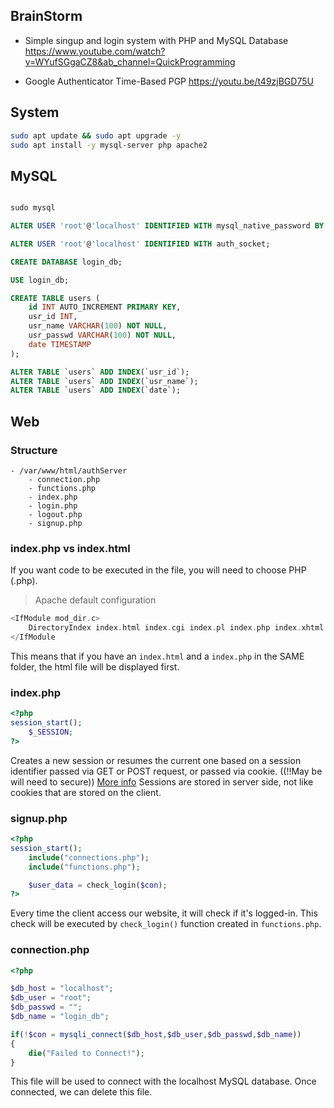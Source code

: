 ## BrainStorm
- Simple singup and login system with PHP and MySQL Database
https://www.youtube.com/watch?v=WYufSGgaCZ8&ab_channel=QuickProgramming

- Google Authenticator Time-Based PGP
https://youtu.be/t49zjBGD75U

## System
```sh
sudo apt update && sudo apt upgrade -y
sudo apt install -y mysql-server php apache2
```
## MySQL
```sh

```

```SQL
sudo mysql

ALTER USER 'root'@'localhost' IDENTIFIED WITH mysql_native_password BY 'root';

ALTER USER 'root'@'localhost' IDENTIFIED WITH auth_socket;

CREATE DATABASE login_db;

USE login_db;

CREATE TABLE users (
	id INT AUTO_INCREMENT PRIMARY KEY,
    usr_id INT,
    usr_name VARCHAR(100) NOT NULL,
    usr_passwd VARCHAR(100) NOT NULL,
    date TIMESTAMP
);

ALTER TABLE `users` ADD INDEX(`usr_id`);
ALTER TABLE `users` ADD INDEX(`usr_name`);
ALTER TABLE `users` ADD INDEX(`date`);
```

## Web
### Structure
```structure
- /var/www/html/authServer
	- connection.php
	- functions.php
	- index.php
	- login.php
	- logout.php
	- signup.php
```

### index.php vs index.html
If you want code to be executed in the file, you will need to choose PHP (.php).

> Apache default configuration
```php
<IfModule mod_dir.c>
	DirectoryIndex index.html index.cgi index.pl index.php index.xhtml index.htm
</IfModule
```
This means that if you have an `index.html` and a `index.php` in the SAME folder, the html file will be displayed first.

### index.php
```php
<?php
session_start();
	$_SESSION;
?>
```
Creates a new session or resumes the current one based on a session identifier passed via GET or POST request, or passed via cookie. ((!!May be will need to secure))
[More info](https://www.php.net/manual/en/function.session-start.php)
Sessions are stored in server side, not like cookies that are stored on the client. 


### signup.php
```php
<?php
session_start();
	include("connections.php");
	include("functions.php");

	$user_data = check_login($con);
?>
```
Every time the client access our website, it will check if it's logged-in. This check will be executed by `check_login()` function created in `functions.php`.

### connection.php
```php
<?php

$db_host = "localhost";
$db_user = "root";
$db_passwd = "";
$db_name = "login_db";

if(!$con = mysqli_connect($db_host,$db_user,$db_passwd,$db_name))
{
    die("Failed to Connect!");
}
```
This file will be used to connect with the localhost MySQL database. Once connected, we can delete this file.




